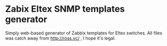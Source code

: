 # Zabix Eltex SNMP templates generator

Simply web-based generator of Zabbix templates for Eltex switches.
All files was catch away from http://ross.vc/ , I hope it's legal.
